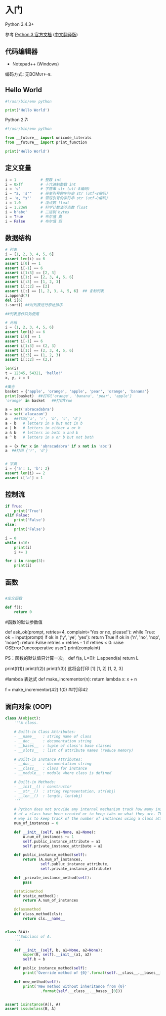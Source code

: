 # 入门
Python 3.4.3+

参考 [Python 3 官方文档](https://docs.python.org/3/) ([中文翻译版](http://python.usyiyi.cn/python_343/tutorial/))

## 代码编辑器

- Notepad++ (Windows)

编码方式: 无BOM`UTF-8`.

## Hello World

```python
#!/usr/bin/env python

print('Hello World')
```

Python 2.7:

```python
#!/usr/bin/env python

from __future__ import unicode_literals
from __future__ import print_function

print('Hello World')
```

## 定义变量

```python
i = 1           # 整数 int
i = 0xff        # 十六进制整数 int
i = 's'         # 字符串 str (utf-8编码)
i = "a, 's'"    # 带单引号的字符串 str (utf-8编码)
i = 'a, "s"'    # 带双引号的字符串 str (utf-8编码)
i = 1.0         # 浮点数 float
i = 1.23e9      # 科学计数法浮点数 float
i = b'abc'      # 二进制 bytes
i = True        # 布尔值 真
i = False       # 布尔值 假
```

## 数据结构

```python
# 列表
i = [1, 2, 3, 4, 5, 6]
assert len(i) == 6
assert i[0] == 1
assert i[-1] == 6
assert i[1:3] == [2, 3]
assert i[1:] == [2, 3, 4, 5, 6]
assert i[:3] == [1, 2, 3]
assert i[::2] == [2]
assert i[:] == [1, 2, 3, 4, 5, 6]  ## 复制列表
i.append(7)
del i[6]
i.sort() ##对列表进行原址排序

##列表当作队列使用

# 元组
i = (1, 2, 3, 4, 5, 6)
assert len(i) == 6
assert i[0] == 1
assert i[-1] == 6
assert i[1:3] == (2, 3)
assert i[1:] == (2, 3, 4, 5, 6)
assert i[:3] == (1, 2, 3)
assert i[::2] == (2,)

len(i)
t = 12345, 54321, 'hello!'
x, y, z = t

#集合
basket = {'apple', 'orange', 'apple', 'pear', 'orange', 'banana'}
print(basket)  ##打印{'orange', 'banana', 'pear', 'apple'}
'orange' in basket   ##打印True

a = set('abracadabra') 
b = set('alacazam')
a   ##打印{'a', 'r', 'b', 'c', 'd'}
a - b   # letters in a but not in b
a | b   # letters in either a or b
a & b   # letters in both a and b
a ^ b   # letters in a or b but not both

a = {x for x in 'abracadabra' if x not in 'abc'}
a  ##打印 {'r', 'd'}


# 字典
i = {'a': 1, 'b': 2}
assert len(i) == 2
assert i['a'] = 1
```

## 控制流

```python
if True:
    print('True')
elif False:
    print('False')
else:
    print('False')

i = 0
while i<10:
    print(i)
    i += 1

for i in range(3):
    print(i)
```

## 函数

```python

#定义函数

def f():
    return 0
```
#函数的默认参数值

def ask_ok(prompt, retries=4, complaint='Yes or no, please!'):
    while True:
        ok = input(prompt)
        if ok in ('y', 'ye', 'yes'):
            return True
        if ok in ('n', 'no', 'nop', 'nope'):
            return False
        retries = retries - 1
        if retries < 0:
            raise OSError('uncooperative user')
        print(complaint)
		
PS：函数的默认值只计算一次。
def f(a, L=[]):
    L.append(a)
    return L

print(f(1))
print(f(2))
print(f(3))
这将会打印
[1]
[1, 2]
[1, 2, 3]
	
#lambda 表达式
def make_incrementor(n):
    return lambda x: x + n
	
f = make_incrementor(42)
f(0) ##打印42



## 面向对象 (OOP)

```python
class A(object):
    '''A class.

    # Built-in Class Attributes:
    - __name__   : string name of class
    - __doc__    : documentation string
    - __bases__  : tuple of class's base classes
    - __slots__  : list of attribute names (reduce memory)

    # Built-in Instance Attributes:
    - __doc__    : documentation string
    - __class__  : class for instance
    - __module__ : module where class is defined

    # Built-in Methods:
    - __init__() : constructor
    - __str__()  : string representation, str(obj)
    - __len__()  : length, len(obj)
    '''

    # Python does not provide any internal mechanism track how many instances
    # of a class have been created or to keep tabs on what they are. The best
    # way is to keep track of the number of instances using a class attribute.
    num_of_instances = 0

    def __init__(self, a1=None, a2=None):
        A.num_of_instances += 1
        self.public_instance_attribute = a1
        self.private_instance_attribute = a2

    def public_instance_method(self):
        return (A.num_of_instances,
                self.publuc_instance_attribute,
                self.private_instance_attribute)

    def _private_instance_method(self):
        pass

    @staticmethod
    def static_method():
        return A.num_of_instances

    @classmethod
    def class_method(cls):
        return cls.__name__


class B(A):
    '''Subclass of A.
    '''

    def __init__(self, b, a1=None, a2=None):
        super(B, self).__init__(a1, a2)
        self.b = b

    def public_instance_method(self):
        print('Override method of {0}'.format(self.__class__.__bases__[0]))

    def new_method(self):
        print('New method without inheritance from {0}'
                .format(self.__class__.__bases__[0]))


assert isinstance(A(), A)
assert issubclass(B, A)
```
